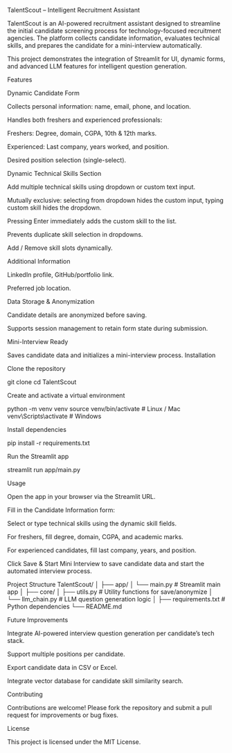 TalentScout – Intelligent Recruitment Assistant

TalentScout is an AI-powered recruitment assistant designed to streamline the initial candidate screening process for technology-focused recruitment agencies. The platform collects candidate information, evaluates technical skills, and prepares the candidate for a mini-interview automatically.

This project demonstrates the integration of Streamlit for UI, dynamic forms, and advanced LLM features for intelligent question generation.

Features

Dynamic Candidate Form

Collects personal information: name, email, phone, and location.

Handles both freshers and experienced professionals:

Freshers: Degree, domain, CGPA, 10th & 12th marks.

Experienced: Last company, years worked, and position.

Desired position selection (single-select).

Dynamic Technical Skills Section

Add multiple technical skills using dropdown or custom text input.

Mutually exclusive: selecting from dropdown hides the custom input, typing custom skill hides the dropdown.

Pressing Enter immediately adds the custom skill to the list.

Prevents duplicate skill selection in dropdowns.

Add / Remove skill slots dynamically.

Additional Information

LinkedIn profile, GitHub/portfolio link.

Preferred job location.

Data Storage & Anonymization

Candidate details are anonymized before saving.

Supports session management to retain form state during submission.

Mini-Interview Ready

Saves candidate data and initializes a mini-interview process.
Installation

Clone the repository

git clone <repository-url>
cd TalentScout


Create and activate a virtual environment

python -m venv venv
source venv/bin/activate  # Linux / Mac
venv\Scripts\activate     # Windows


Install dependencies

pip install -r requirements.txt


Run the Streamlit app

streamlit run app/main.py

Usage

Open the app in your browser via the Streamlit URL.

Fill in the Candidate Information form:

Select or type technical skills using the dynamic skill fields.

For freshers, fill degree, domain, CGPA, and academic marks.

For experienced candidates, fill last company, years, and position.

Click Save & Start Mini Interview to save candidate data and start the automated interview process.

Project Structure
TalentScout/
│
├── app/
│   └── main.py                  # Streamlit main app
│
├── core/
│   ├── utils.py                 # Utility functions for save/anonymize
│   └── llm_chain.py             # LLM question generation logic
│
├── requirements.txt             # Python dependencies
└── README.md

Future Improvements

Integrate AI-powered interview question generation per candidate’s tech stack.

Support multiple positions per candidate.

Export candidate data in CSV or Excel.

Integrate vector database for candidate skill similarity search.

Contributing

Contributions are welcome! Please fork the repository and submit a pull request for improvements or bug fixes.

License

This project is licensed under the MIT License.